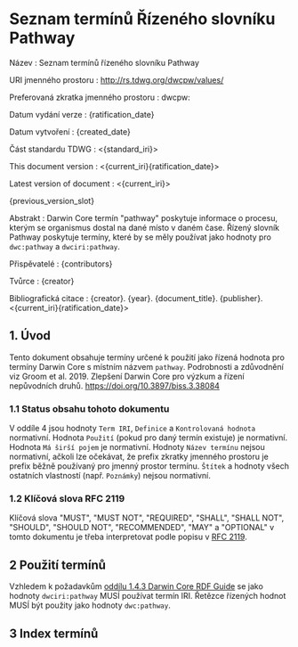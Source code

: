 # Seznam termínů Řízeného slovníku Pathway

Název
: Seznam termínů řízeného slovníku Pathway

URI jmenného prostoru
: <http://rs.tdwg.org/dwcpw/values/>

Preferovaná zkratka jmenného prostoru
: dwcpw:

Datum vydání verze
: {ratification_date}

Datum vytvoření
: {created_date}

Část standardu TDWG
: <{standard_iri}>

This document version
: <{current_iri}{ratification_date}>

Latest version of document
: <{current_iri}>

{previous_version_slot}

Abstrakt
: Darwin Core termín "pathway" poskytuje informace o procesu, kterým se organismus dostal na dané místo v daném čase. Řízený slovník Pathway poskytuje termíny, které by se měly používat jako hodnoty pro `dwc:pathway` a `dwciri:pathway`.

Přispěvatelé
: {contributors}

Tvůrce
: {creator}

Bibliografická citace
: {creator}. {year}. {document_title}. {publisher}. <{current_iri}{ratification_date}>

## 1. Úvod

Tento dokument obsahuje termíny určené k použití jako řízená hodnota pro termíny Darwin Core s místním názvem `pathway`. Podrobnosti a zdůvodnění viz Groom et al. 2019. Zlepšení Darwin Core pro výzkum a řízení nepůvodních druhů. <https://doi.org/10.3897/biss.3.38084>

### 1.1 Status obsahu tohoto dokumentu

V oddíle 4 jsou hodnoty `Term IRI`, `Definice` a `Kontrolovaná hodnota` normativní. Hodnota `Použití` (pokud pro daný termín existuje) je normativní.  Hodnota `Má širší pojem` je normativní. Hodnoty `Název termínu` nejsou normativní, ačkoli lze očekávat, že prefix zkratky jmenného prostoru je prefix běžně používaný pro jmenný prostor termínu.  `Štítek` a hodnoty všech ostatních vlastností (např. `Poznámky`) nejsou normativní.

### 1.2 Klíčová slova RFC 2119

Klíčová slova "MUST", "MUST NOT", "REQUIRED", "SHALL", "SHALL NOT", "SHOULD", "SHOULD NOT", "RECOMMENDED", "MAY" a "OPTIONAL" v tomto dokumentu je třeba interpretovat podle popisu v [RFC 2119](https://tools.ietf.org/html/rfc2119).

## 2 Použití termínů

Vzhledem k požadavkům [oddílu 1.4.3 Darwin Core RDF Guide](https://dwc.tdwg.org/rdf/#143-use-of-darwin-core-terms-in-rdf-normative) se jako hodnoty `dwciri:pathway` MUSÍ používat termín IRI. Řetězce řízených hodnot MUSÍ být použity jako hodnoty `dwc:pathway`.

## 3 Index termínů
